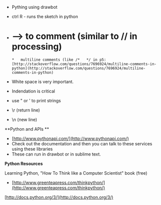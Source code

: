 
*   Pything using drawbot
*   ctrl R - runs the sketch in python
*   # --> to comment (similar to // in processing)

        *   multiline comments (like /*   */ in p5: [http://stackoverflow.com/questions/7696924/multiline-comments-in-python](http://stackoverflow.com/questions/7696924/multiline-comments-in-python)

*   White space is very important. 
*   Indendation is critical
*   use " or ' to print strings
*   \r (return line)
*   \n (new line)

**Python and APIs **

*   [http://www.pythonapi.com/](http://www.pythonapi.com/)
*   Check out the documentation and then you can talk to these services using these libraries
*   These can run in drawbot or in sublime text.

**Python Resources**

Learning Python, "How To Think like a Computer Scientist" book (free)

*   [http://www.greenteapress.com/thinkpython/](http://www.greenteapress.com/thinkpython/)

[http://docs.python.org/3/](http://docs.python.org/3/)
